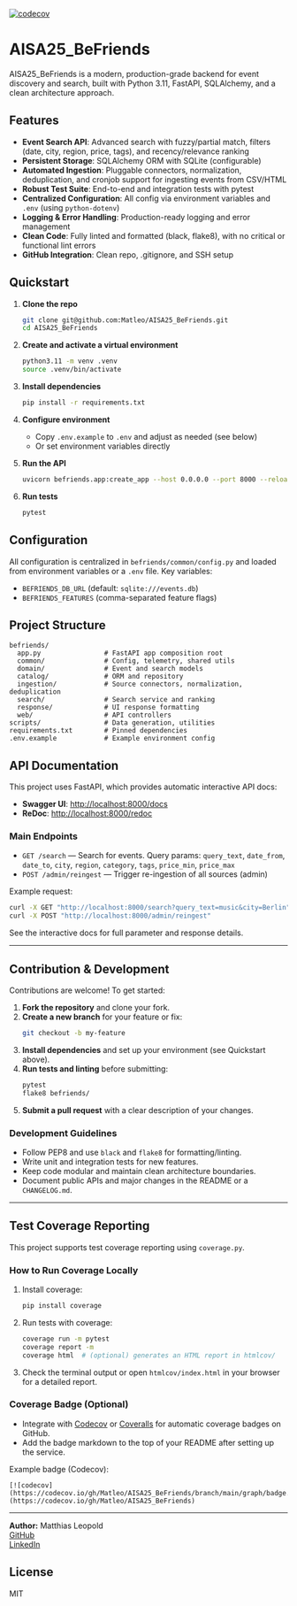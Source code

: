 [![codecov](https://codecov.io/gh/Matleo/AISA25_BeFriends/branch/main/graph/badge.svg)](https://codecov.io/gh/Matleo/AISA25_BeFriends)

# AISA25_BeFriends

AISA25_BeFriends is a modern, production-grade backend for event discovery and search, built with Python 3.11, FastAPI, SQLAlchemy, and a clean architecture approach.

## Features
- **Event Search API**: Advanced search with fuzzy/partial match, filters (date, city, region, price, tags), and recency/relevance ranking
- **Persistent Storage**: SQLAlchemy ORM with SQLite (configurable)
- **Automated Ingestion**: Pluggable connectors, normalization, deduplication, and cronjob support for ingesting events from CSV/HTML
- **Robust Test Suite**: End-to-end and integration tests with pytest
- **Centralized Configuration**: All config via environment variables and `.env` (using `python-dotenv`)
- **Logging & Error Handling**: Production-ready logging and error management
- **Clean Code**: Fully linted and formatted (black, flake8), with no critical or functional lint errors
- **GitHub Integration**: Clean repo, .gitignore, and SSH setup

## Quickstart
1. **Clone the repo**
   ```sh
   git clone git@github.com:Matleo/AISA25_BeFriends.git
   cd AISA25_BeFriends
   ```
2. **Create and activate a virtual environment**
   ```sh
   python3.11 -m venv .venv
   source .venv/bin/activate
   ```
3. **Install dependencies**
   ```sh
   pip install -r requirements.txt
   ```
4. **Configure environment**
   - Copy `.env.example` to `.env` and adjust as needed (see below)
   - Or set environment variables directly

5. **Run the API**
   ```sh
   uvicorn befriends.app:create_app --host 0.0.0.0 --port 8000 --reload --factory
   ```

6. **Run tests**
   ```sh
   pytest
   ```

## Configuration
All configuration is centralized in `befriends/common/config.py` and loaded from environment variables or a `.env` file. Key variables:
- `BEFRIENDS_DB_URL` (default: `sqlite:///events.db`)
- `BEFRIENDS_FEATURES` (comma-separated feature flags)

## Project Structure
```
befriends/
  app.py                # FastAPI app composition root
  common/               # Config, telemetry, shared utils
  domain/               # Event and search models
  catalog/              # ORM and repository
  ingestion/            # Source connectors, normalization, deduplication
  search/               # Search service and ranking
  response/             # UI response formatting
  web/                  # API controllers
scripts/                # Data generation, utilities
requirements.txt        # Pinned dependencies
.env.example            # Example environment config
```

## API Documentation

This project uses FastAPI, which provides automatic interactive API docs:
- **Swagger UI**: [http://localhost:8000/docs](http://localhost:8000/docs)
- **ReDoc**: [http://localhost:8000/redoc](http://localhost:8000/redoc)

### Main Endpoints
- `GET /search` — Search for events. Query params: `query_text`, `date_from`, `date_to`, `city`, `region`, `category`, `tags`, `price_min`, `price_max`
- `POST /admin/reingest` — Trigger re-ingestion of all sources (admin)

Example request:
```sh
curl -X GET "http://localhost:8000/search?query_text=music&city=Berlin"
curl -X POST "http://localhost:8000/admin/reingest"
```

See the interactive docs for full parameter and response details.

---

## Contribution & Development

Contributions are welcome! To get started:

1. **Fork the repository** and clone your fork.
2. **Create a new branch** for your feature or fix:
   ```sh
   git checkout -b my-feature
   ```
3. **Install dependencies** and set up your environment (see Quickstart above).
4. **Run tests and linting** before submitting:
   ```sh
   pytest
   flake8 befriends/
   ```
5. **Submit a pull request** with a clear description of your changes.

### Development Guidelines
- Follow PEP8 and use `black` and `flake8` for formatting/linting.
- Write unit and integration tests for new features.
- Keep code modular and maintain clean architecture boundaries.
- Document public APIs and major changes in the README or a `CHANGELOG.md`.

---

## Test Coverage Reporting

This project supports test coverage reporting using `coverage.py`.

### How to Run Coverage Locally
1. Install coverage:
   ```sh
   pip install coverage
   ```
2. Run tests with coverage:
   ```sh
   coverage run -m pytest
   coverage report -m
   coverage html  # (optional) generates an HTML report in htmlcov/
   ```
3. Check the terminal output or open `htmlcov/index.html` in your browser for a detailed report.

### Coverage Badge (Optional)
- Integrate with [Codecov](https://codecov.io/) or [Coveralls](https://coveralls.io/) for automatic coverage badges on GitHub.
- Add the badge markdown to the top of your README after setting up the service.

Example badge (Codecov):
```
[![codecov](https://codecov.io/gh/Matleo/AISA25_BeFriends/branch/main/graph/badge.svg)](https://codecov.io/gh/Matleo/AISA25_BeFriends)
```

---

**Author:** Matthias Leopold  
[GitHub](https://github.com/Matleo)  
[LinkedIn](https://www.linkedin.com/in/matthias-leopold-0ba93413b/)

## License
MIT
